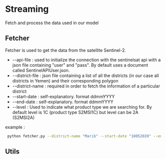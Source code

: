 # Streaming

Fetch and process the data used in our model

## Fetcher 
Fetcher is used to get the data from the satellite Sentinel-2.

- --api-file : used to initialize the connection with the sentinelsat api with a json file containing "user" and "pass". By default uses a document called SentinelAPIUser.json.
- --district-file : json file containing a list of all the districts (in our case all districts in Yemen) and their corresponding polygon
- --district-name : required in order to fetch the information of a particular district
- --start-date : self-explanatory. format ddmmYYYY
- --end-date : self-explanatory. format ddmmYYYY
- --level : Used to indicate what product type we are searching for. By default level is 1C (product type S2MSI1C) but level can be 2A (S2MSI2A)

example :
```sh
 python fetcher.py --district-name "Marib" --start-date "10052020" --end-date "16052020" --level 2A
```

## Utils
